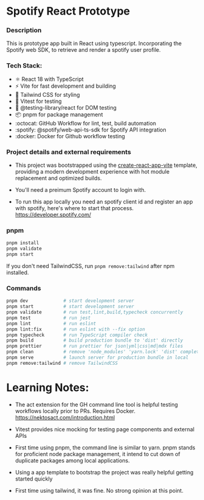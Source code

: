 # Spotify React Prototype

### Description

This is prototype app built in React using typescript. Incorporating the Spotify web SDK, to retrieve and render a spotify user profile.

### **Tech Stack:**

- ⚛️ React 18 with TypeScript
- ⚡ Vite for fast development and building
- 🎨 Tailwind CSS for styling
- 🧪 Vitest for testing
- 🧪 @testing-library/react for DOM testing
- 📦 pnpm for package management
- :octocat: GitHub Workflow for lint, test, build automation
- :spotify: @spotify/web-api-ts-sdk for Spotify API integration
- :docker: Docker for Github workflow testing

### Project details and external requirements

- This project was bootstrapped using the [create-react-app-vite](https://github.com/laststance/create-react-app-vite) template, providing a modern development experience with hot module replacement and optimized builds.

- You'll need a preimum Spotify account to login with.

- To run this app locally you need an spotify client id and register an app with spotify, here's where to start that process. https://developer.spotify.com/

### pnpm

```sh
pnpm install
pnpm validate
pnpm start
```

If you don't need TailwindCSS, run `pnpm remove:tailwind` after npm installed.

### Commands

```sh
pnpm dev             # start development server
pnpm start           # start development server
pnpm validate        # run test,lint,build,typecheck concurrently
pnpm test            # run jest
pnpm lint            # run eslint
pnpm lint:fix        # run eslint with --fix option
pnpm typecheck       # run TypeScript compiler check
pnpm build           # build production bundle to 'dist' directly
pnpm prettier        # run prettier for json|yml|css|md|mdx files
pnpm clean           # remove 'node_modules' 'yarn.lock' 'dist' completely
pnpm serve           # launch server for production bundle in local
pnpm remove:tailwind # remove TailwindCSS
```

# Learning Notes:

- The act extension for the GH command line tool is helpful testing workflows locally prior to PRs. Requires Docker.
  https://nektosact.com/introduction.html

- Vitest provides nice mocking for testing page components and external APIs

- First time using pnpm, the command line is similar to yarn. pnpm stands for proficient node package management, it intend to cut down of duplicate packages among local applications.

- Using a app template to bootstrap the project was really helpful getting started quickly

- First time using tailwind, it was fine. No strong opinion at this point.

